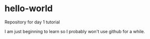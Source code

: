 # hello-world
Repository for day 1 tutorial

I am just beginning to learn so I probably won't use github for a while.
